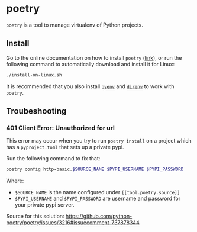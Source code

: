 # poetry

`poetry` is a tool to manage virtualenv of Python projects.

## Install

Go to the online documentation on how to install `poetry` ([link][poetry-install]), or run the following command to automatically download and install it for Linux:

```bash
./install-on-linux.sh
```

It is recommended that you also install [`pyenv`](/tools/pyenv/README.md) and [`direnv`](/tools/direnv/README.md) to work with `poetry`.

[poetry-install]: https://python-poetry.org/docs/#installation

## Troubeshooting

### 401 Client Error: Unauthorized for url

This error may occur when you try to run `poetry install` on a project which has a `pyproject.toml` that sets up a private pypi.

Run the following command to fix that:

```bash
poetry config http-basic.$SOURCE_NAME $PYPI_USERNAME $PYPI_PASSWORD
```

Where:

* `$SOURCE_NAME` is the name configured under `[[tool.poetry.source]]`
* `$PYPI_USERNAME` and `$PYPI_PASSWORD` are username and password for your private pypi server.

Source for this solution: https://github.com/python-poetry/poetry/issues/3216#issuecomment-737878344
